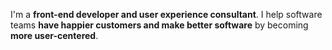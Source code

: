 I'm a **front-end developer and user experience consultant**. I help software teams **have happier customers and make better software** by becoming **more user-centered**.
